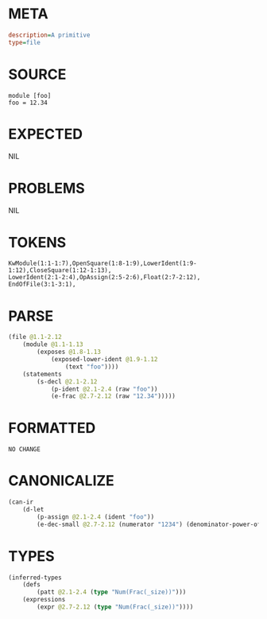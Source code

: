 # META
~~~ini
description=A primitive
type=file
~~~
# SOURCE
~~~roc
module [foo]
foo = 12.34
~~~
# EXPECTED
NIL
# PROBLEMS
NIL
# TOKENS
~~~zig
KwModule(1:1-1:7),OpenSquare(1:8-1:9),LowerIdent(1:9-1:12),CloseSquare(1:12-1:13),
LowerIdent(2:1-2:4),OpAssign(2:5-2:6),Float(2:7-2:12),
EndOfFile(3:1-3:1),
~~~
# PARSE
~~~clojure
(file @1.1-2.12
	(module @1.1-1.13
		(exposes @1.8-1.13
			(exposed-lower-ident @1.9-1.12
				(text "foo"))))
	(statements
		(s-decl @2.1-2.12
			(p-ident @2.1-2.4 (raw "foo"))
			(e-frac @2.7-2.12 (raw "12.34")))))
~~~
# FORMATTED
~~~roc
NO CHANGE
~~~
# CANONICALIZE
~~~clojure
(can-ir
	(d-let
		(p-assign @2.1-2.4 (ident "foo"))
		(e-dec-small @2.7-2.12 (numerator "1234") (denominator-power-of-ten "2") (value "12.34"))))
~~~
# TYPES
~~~clojure
(inferred-types
	(defs
		(patt @2.1-2.4 (type "Num(Frac(_size))")))
	(expressions
		(expr @2.7-2.12 (type "Num(Frac(_size))"))))
~~~
